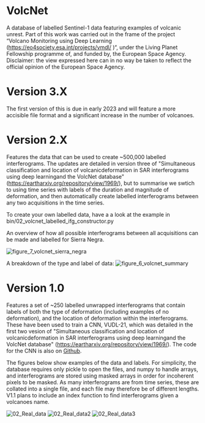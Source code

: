 # VolcNet
A database of labelled Sentinel-1 data featuring examples of volcanic unrest.  Part of this work was carried out in the frame of the project “Volcano Monitoring using Deep Learning (https://eo4society.esa.int/projects/vmdl/ )“, under the Living Planet Fellowship programme of, and funded by, the European Space Agency. Disclaimer: the view expressed here can in no way be taken to reflect the official opinion of the European Space Agency.  




# Version 3.X 
The first version of this is due in early 2023 and will feature a more accisible file format and a significant increase in the number of volcanoes.  


# Version 2.X 
Features the data that can be used to create ~500,000 labelled interferograms.  The updates are detailed in version three of "Simultaneous classification and location of volcanicdeformation in SAR interferograms using deep learningand the VolcNet database" (https://eartharxiv.org/repository/view/1969/), but to summarise we swtich to using time series with labels of the duration and magnitude of deformation, and then automatically create labelled interferograms between any two acquisitions in the time series.  

To create your own labelled data, have a a look at the example in bin/02_volcnet_labelled_ifg_constructor.py

An overview of how all possible interferograms between all acquisitions can be made and labelled for Sierra Negra.  

![figure_7_volcnet_sierra_negra](https://user-images.githubusercontent.com/10498635/213170308-f43892c3-e411-4df0-a651-d239d55e9e8a.png)

A breakdown of the type and label of data:
![figure_6_volcnet_summary](https://user-images.githubusercontent.com/10498635/213170457-5dd87f87-e332-4d7d-b0ae-ad2d941cf94e.png)





# Version 1.0 
Features a set of ~250 labelled unwrapped interferograms that contain labels of both the type of deformation (including examples of no deformation), and the location of deformation within the interferograms.  These have been used to train a CNN, VUDL-21, which was detailed in the first two vesion of "Simultaneous classification and location of volcanicdeformation in SAR interferograms using deep learningand the VolcNet database" (https://eartharxiv.org/repository/view/1969/).  The code for the CNN is also on [Github](https://github.com/matthew-gaddes/VUDLNet_21).  

The figures below show examples of the data and labels.  For simplicity, the database requires only pickle to open the files, and numpy to handle arrays, and interferograms are stored using masked arrays in order for incoherent pixels to be masked.  As many interferograms are from time series, these are collated into a single file, and each file may therefore be of different lengths.  V1.1 plans to include an index function to find interferograms given a volcanoes name.  

![02_Real_data](https://user-images.githubusercontent.com/10498635/104197662-37177100-541d-11eb-9cc5-749ec6ea5caa.png)
![02_Real_data2](https://user-images.githubusercontent.com/10498635/104197668-37b00780-541d-11eb-9f36-2054fb91cb77.png)
![02_Real_data3](https://user-images.githubusercontent.com/10498635/104197672-38489e00-541d-11eb-8843-a966a400d9ca.png)


